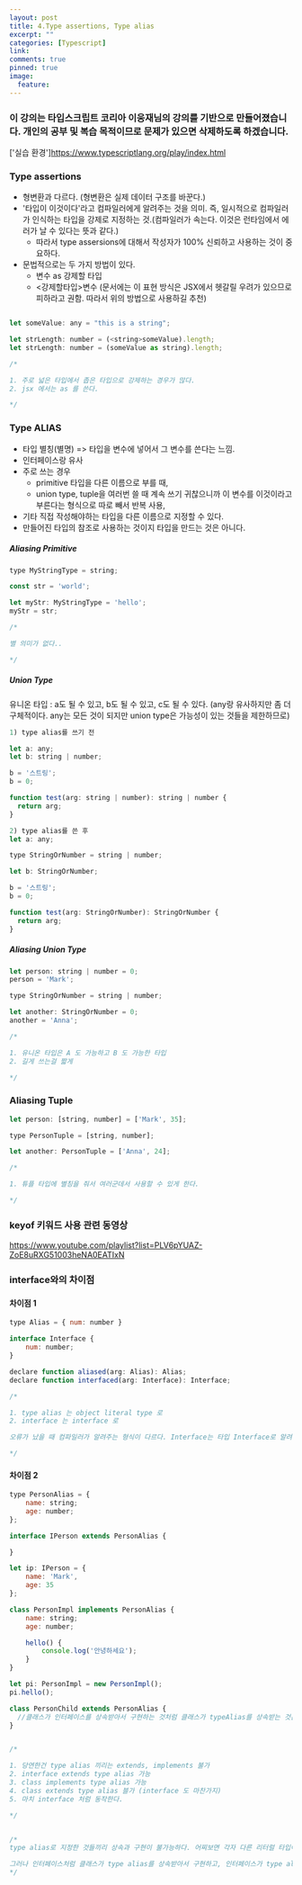 ```yaml
---
layout: post
title: 4.Type assertions, Type alias
excerpt: ""
categories: [Typescript]
link:
comments: true
pinned: true
image:
  feature:
---
```


### 이 강의는 타입스크립트 코리아 이웅재님의 강의를 기반으로 만들어졌습니다. 개인의 공부 및 복습 목적이므로 문제가 있으면 삭제하도록 하겠습니다.

['실습 환경']<https://www.typescriptlang.org/play/index.html>

### Type assertions

* 형변환과 다르다. (형변환은 실제 데이터 구조를 바꾼다.)
* '타입이 이것이다'라고 컴파일러에게 알려주는 것을 의미. 즉, 일시적으로 컴파일러가 인식하는 타입을 강제로 지정하는 것.(컴파일러가 속는다. 이것은 런타임에서 에러가 날 수 있다는 뜻과 같다.)
    * 따라서 type assersions에 대해서 작성자가 100% 신뢰하고 사용하는 것이 중요하다.
* 문법적으로는 두 가지 방법이 있다.
    * 변수 as 강제할 타입
    * <강제할타입>변수 (문서에는 이 표현 방식은 JSX에서 헷갈릴 우려가 있으므로 피하라고 권함. 따라서 위의 방법으로 사용하길 추천)

~~~Javascript

let someValue: any = "this is a string";

let strLength: number = (<string>someValue).length;
let strLength: number = (someValue as string).length;

/*

1. 주로 넓은 타입에서 좁은 타입으로 강제하는 경우가 많다.
2. jsx 에서는 as 를 쓴다.

*/

~~~

### Type ALIAS

* 타입 별칭(별명) => 타입을 변수에 넣어서 그 변수를 쓴다는 느낌.
* 인터페이스랑 유사
* 주로 쓰는 경우
    * primitive 타입을 다른 이름으로 부를 때,
    * union type, tuple을 여러번 쓸 때 계속 쓰기 귀찮으니까 이 변수를 이것이라고 부른다는 형식으로 따로 빼서 반복 사용,
* 기타 직접 작성해야하는 타입을 다른 이름으로 지정할 수 있다.
* 만들어진 타입의 참조로 사용하는 것이지 타입을 만드는 것은 아니다.

##### Aliasing Primitive

~~~javascript
type MyStringType = string;

const str = 'world';

let myStr: MyStringType = 'hello';
myStr = str;

/*

별 의미가 없다..

*/
~~~

##### Union Type

유니온 타입 : a도 될 수 있고, b도 될 수 있고, c도 될 수 있다.
(any랑 유사하지만 좀 더 구체적이다. any는 모든 것이 되지만 union type은 가능성이 있는 것들을 제한하므로)

~~~javascript
1) type alias를 쓰기 전

let a: any;
let b: string | number;

b = '스트링';
b = 0;

function test(arg: string | number): string | number {
  return arg;
}
~~~

~~~javascript
2) type alias를 쓴 후
let a: any;

type StringOrNumber = string | number;

let b: StringOrNumber;

b = '스트링';
b = 0;

function test(arg: StringOrNumber): StringOrNumber {
  return arg;
}
~~~

##### Aliasing Union Type

~~~javascript
let person: string | number = 0;
person = 'Mark';

type StringOrNumber = string | number;

let another: StringOrNumber = 0;
another = 'Anna';

/*

1. 유니온 타입은 A 도 가능하고 B 도 가능한 타입
2. 길게 쓰는걸 짧게

*/
~~~

### Aliasing Tuple

~~~javascript
let person: [string, number] = ['Mark', 35];

type PersonTuple = [string, number];

let another: PersonTuple = ['Anna', 24];

/*

1. 튜플 타입에 별칭을 줘서 여러군데서 사용할 수 있게 한다.

*/
~~~

### keyof 키워드 사용 관련 동영상
<https://www.youtube.com/playlist?list=PLV6pYUAZ-ZoE8uRXG51003heNA0EATIxN>

### interface와의 차이점

#### 차이점 1

~~~javascript
type Alias = { num: number }

interface Interface {
    num: number;
}

declare function aliased(arg: Alias): Alias;
declare function interfaced(arg: Interface): Interface;

/*

1. type alias 는 object literal type 로
2. interface 는 interface 로

오류가 났을 때 컴파일러가 알려주는 형식이 다르다. Interface는 타입 Interface로 알려주지만, Alias는 { num : number}라고 알려준다.

*/
~~~

#### 차이점 2

~~~javascript
type PersonAlias = {
    name: string;
    age: number;
};

interface IPerson extends PersonAlias {

}

let ip: IPerson = {
    name: 'Mark',
    age: 35
};

class PersonImpl implements PersonAlias {
    name: string;
    age: number;

    hello() {
        console.log('안녕하세요');
    }
}

let pi: PersonImpl = new PersonImpl();
pi.hello();

class PersonChild extends PersonAlias {
  //클래스가 인터페이스를 상속받아서 구현하는 것처럼 클래스가 typeAlias를 상속받는 것은 안된다. 즉 typeAlias가 다른 것을 상속 받을 수는 있지만, 다른 것에 상속할 수는 없다. typeAlias는 인터페이스와 유사한 것이지 인터페이스는 아니기 때문
}


/*

1. 당연한건 type alias 끼리는 extends, implements 불가
2. interface extends type alias 가능
3. class implements type alias 가능
4. class extends type alias 블가 (interface 도 마찬가지)
5. 마치 interface 처럼 동작한다.

*/


/*
type alias로 지정한 것들끼리 상속과 구현이 불가능하다. 어찌보면 각자 다른 리터럴 타입이므로 타입끼리 상속과 구현을 한다는 것인데, 말이 되지 않기도 함.

그러나 인터페이스처럼 클래스가 type alias를 상속받아서 구현하고, 인터페이스가 type alias를 상속하는 등의 형식 즉, 인터페이스 수즌의 형식은 가능하다. 그러나 만약 무언가 에러가 나면 인터페이스는 어떤 인터페이스에서 에러가 났다고 알려주겠지만, type alias는 참조하는 리터럴 타입을 알려주므로 어디서 에러가 났는지 알아보기가 힘들다. 따라서 같은 코드라면 인터페이스를 쓰지, 굳이 type alias를 써서 알아보기 어렵게 할 필요가 없다.
*/
~~~
